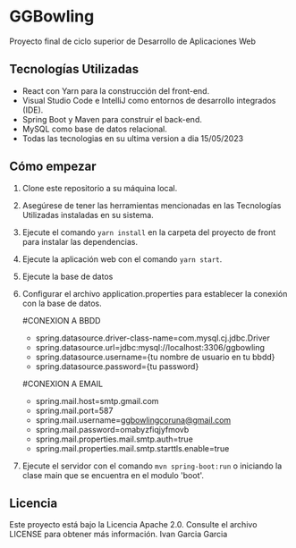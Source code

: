 # GGBowling
Proyecto final de ciclo superior de Desarrollo de Aplicaciones Web

## Tecnologías Utilizadas

- React con Yarn para la construcción del front-end.
- Visual Studio Code e IntelliJ como entornos de desarrollo integrados (IDE).
- Spring Boot y Maven para construir el back-end.
- MySQL como base de datos relacional.
- Todas las tecnologias en su ultima version a dia 15/05/2023

## Cómo empezar

1. Clone este repositorio a su máquina local.

2. Asegúrese de tener las herramientas mencionadas en las Tecnologías Utilizadas instaladas en su sistema.

3. Ejecute el comando `yarn install` en la carpeta del proyecto de front para instalar las dependencias.

4. Ejecute la aplicación web con el comando `yarn start`. 

5. Ejecute la base de datos

6. Configurar el archivo application.properties para establecer la conexión con la base de datos.

      #CONEXION A BBDD

      - spring.datasource.driver-class-name=com.mysql.cj.jdbc.Driver
      - spring.datasource.url=jdbc:mysql://localhost:3306/ggbowling
      - spring.datasource.username={tu nombre de usuario en tu bbdd}
      - spring.datasource.password={tu password}

      #CONEXION A EMAIL

      - spring.mail.host=smtp.gmail.com
      - spring.mail.port=587
      - spring.mail.username=ggbowlingcoruna@gmail.com
      - spring.mail.password=omabyzfiqjyfmovb
      - spring.mail.properties.mail.smtp.auth=true
      - spring.mail.properties.mail.smtp.starttls.enable=true

7. Ejecute el servidor con el comando `mvn spring-boot:run` o iniciando la clase main que se encuentra en el modulo 'boot'.


## Licencia

Este proyecto está bajo la Licencia Apache 2.0. Consulte el archivo LICENSE para obtener más información.
Ivan Garcia Garcia

